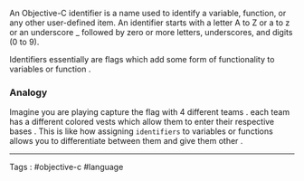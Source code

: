 An Objective-C identifier is a name used to identify a variable, function, or any other user-defined item. An identifier starts with a letter A to Z or a to z or an underscore _ followed by zero or more letters, underscores, and digits (0 to 9).

Identifiers essentially are flags which add some form of functionality to variables or function . 

### Analogy
Imagine you are playing capture the flag with 4 different teams . each team has a different colored vests which allow them to enter their respective bases . This is like how assigning `identifiers` to variables or functions allows you to differentiate between them and give them other . 
___

Tags : #objective-c  #language 
